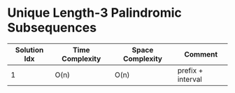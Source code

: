 # Unique Length-3 Palindromic Subsequences

| Solution Idx | Time Complexity | Space Complexity | Comment           |
| ------------ | --------------- | ---------------- | ----------------- |
| 1            | O(n)            | O(n)             | prefix + interval |
